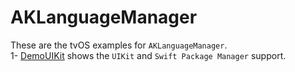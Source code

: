 # AKLanguageManager

These are the tvOS examples for `AKLanguageManager`.<br>
1- [DemoUIKit](https://github.com/AmrKoritem/AKLibrariesExamples/tree/feat/aklm-examples/AKLanguageManager/tvOS/DemoUIKi) shows the `UIKit` and `Swift Package Manager` support.
